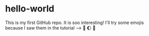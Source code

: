 # hello-world
This is my first GitHub repo.
It is soo interesting! I'll try some emojis because I saw them in the tutorial --> :football: :moon: :eggplant:
